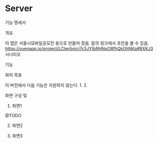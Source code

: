 # Server
기능 명세서

개요

이 앱은 서울시모바일공모전 용으로 만들어 졌음. 밑의 링크에서 초안을 볼 수 있음.
https://ovenapp.io/project/LCIwrbnicj7c5JYIbRHNqO8fhQkGhNKa#RXKJ3
시나리오

기능 

회피 목표

이 버전에서 다음 기능은 지원하지 않는다.
1.
2.



화면 구성 및 
1.	화면1

@TODO

2.	화면2

3.	화면3

